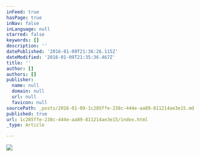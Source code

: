 ```yaml
---
inFeed: true
hasPage: true
inNav: false
inLanguage: null
starred: false
keywords: []
description: ''
datePublished: '2016-01-09T21:36:26.115Z'
dateModified: '2016-01-09T21:35:36.467Z'
title: ''
author: []
authors: []
publisher:
  name: null
  domain: null
  url: null
  favicon: null
sourcePath: _posts/2016-01-09-1c285ffe-238c-444e-aa89-811214ae3e15.md
published: true
url: 1c285ffe-238c-444e-aa89-811214ae3e15/index.html
_type: Article

---
```

![](https://the-grid-user-content.s3-us-west-2.amazonaws.com/cf52a0c7-f983-4e76-a5bc-0660117c746c.jpg)